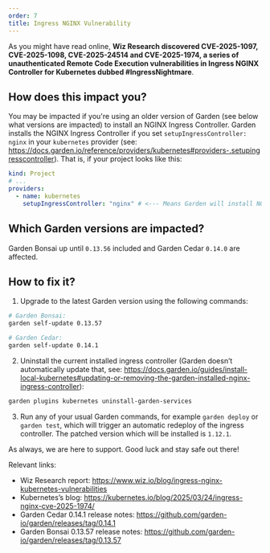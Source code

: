 ```yaml
---
order: 7
title: Ingress NGINX Vulnerability
---
```


As you might have read online, **Wiz Research discovered CVE-2025-1097, CVE-2025-1098, CVE-2025-24514 and CVE-2025-1974, a series of unauthenticated Remote Code Execution vulnerabilities in Ingress NGINX Controller for Kubernetes dubbed #IngressNightmare**.

## How does this impact you?

You may be impacted if you're using an older version of Garden (see below what versions are impacted) to install an NGINX Ingress Controller. Garden installs the NGINX Ingress Controller if you set `setupIngressController: nginx` in your `kubernetes` provider (see: https://docs.garden.io/reference/providers/kubernetes#providers-.setupingresscontroller). That is, if your project looks like this:

```yaml
kind: Project
# ...
providers:
  - name: kubernetes
    setupIngressController: "nginx" # <--- Means Garden will install NGINX Ingress Controller
```

## Which Garden versions are impacted?

Garden Bonsai up until `0.13.56` included and Garden Cedar `0.14.0` are affected.

## How to fix it?

1. Upgrade to the latest Garden version using the following commands:

```bash
# Garden Bonsai:
garden self-update 0.13.57

# Garden Cedar:
garden self-update 0.14.1
```

2. Uninstall the current installed ingress controller (Garden doesn’t automatically update that, see: https://docs.garden.io/guides/install-local-kubernetes#updating-or-removing-the-garden-installed-nginx-ingress-controller):

```bash
garden plugins kubernetes uninstall-garden-services
```

3. Run any of your usual Garden commands, for example `garden deploy` or `garden test`, which will trigger an automatic redeploy of the ingress controller. The patched version which will be installed is `1.12.1`.

As always, we are here to support. Good luck and stay safe out there!

Relevant links:

- Wiz Research report: https://www.wiz.io/blog/ingress-nginx-kubernetes-vulnerabilities
- Kubernetes’s blog: https://kubernetes.io/blog/2025/03/24/ingress-nginx-cve-2025-1974/
- Garden Cedar 0.14.1 release notes: https://github.com/garden-io/garden/releases/tag/0.14.1
- Garden Bonsai 0.13.57 release notes: https://github.com/garden-io/garden/releases/tag/0.13.57
